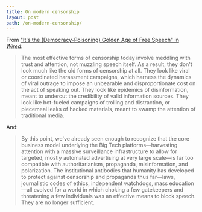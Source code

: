 ```yaml
---
title: On modern censorship
layout: post
path: /on-modern-censorship/
---
```


From ["It's the (Democracy-Poisoning) Golden Age of Free Speech" in _Wired_](https://www.wired.com/story/free-speech-issue-tech-turmoil-new-censorship/):

> The most effective forms of censorship today involve meddling with trust and attention, not muzzling speech itself. As a result, they don't look much like the old forms of censorship at all. They look like viral or coordinated harassment campaigns, which harness the dynamics of viral outrage to impose an unbearable and disproportionate cost on the act of speaking out. They look like epidemics of disinformation, meant to undercut the credibility of valid information sources. They look like bot-fueled campaigns of trolling and distraction, or piecemeal leaks of hacked materials, meant to swamp the attention of traditional media.

And:

> By this point, we've already seen enough to recognize that the core business model underlying the Big Tech platforms—harvesting attention with a massive surveillance infrastructure to allow for targeted, mostly automated advertising at very large scale—is far too compatible with authoritarianism, propaganda, misinformation, and polarization. The institutional antibodies that humanity has developed to protect against censorship and propaganda thus far—laws, journalistic codes of ethics, independent watchdogs, mass education—all evolved for a world in which choking a few gatekeepers and threatening a few individuals was an effective means to block speech. They are no longer sufficient.
